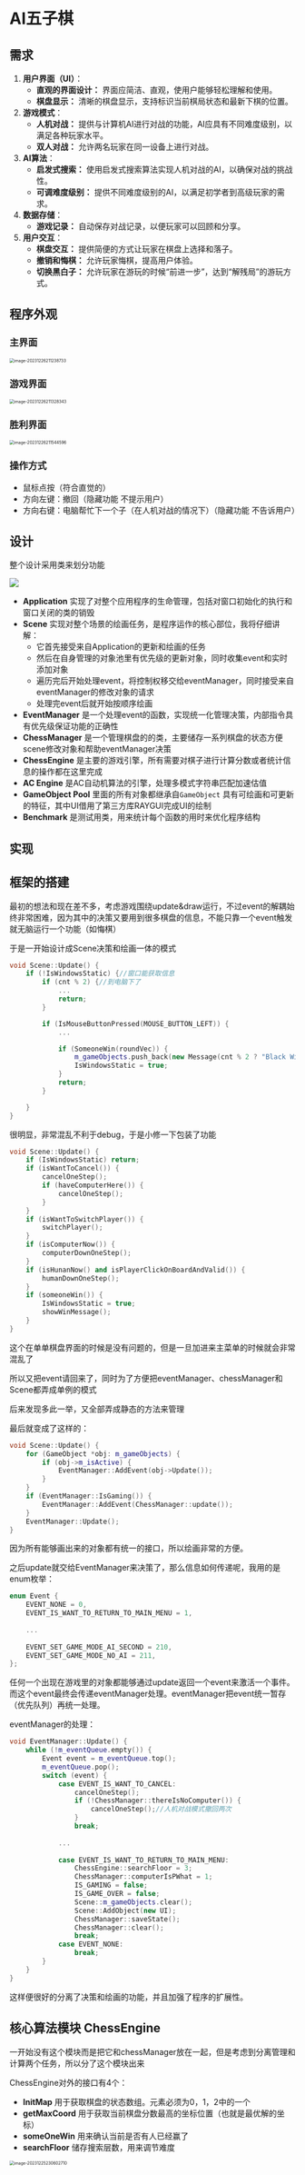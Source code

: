 # AI五子棋

## 需求

1. **用户界面（UI）**：
   - **直观的界面设计：** 界面应简洁、直观，使用户能够轻松理解和使用。
   - **棋盘显示：** 清晰的棋盘显示，支持标识当前棋局状态和最新下棋的位置。
2. **游戏模式**：
   - **人机对战：** 提供与计算机AI进行对战的功能，AI应具有不同难度级别，以满足各种玩家水平。
   - **双人对战：** 允许两名玩家在同一设备上进行对战。
3. **AI算法**：
   - **启发式搜索：** 使用启发式搜索算法实现人机对战的AI，以确保对战的挑战性。
   - **可调难度级别：** 提供不同难度级别的AI，以满足初学者到高级玩家的需求。
4. **数据存储**：
   - **游戏记录：** 自动保存对战记录，以便玩家可以回顾和分享。
5. **用户交互**：
   - **棋盘交互：** 提供简便的方式让玩家在棋盘上选择和落子。
   - **撤销和悔棋：** 允许玩家悔棋，提高用户体验。
   - **切换黑白子：** 允许玩家在游玩的时候“前进一步”，达到“解残局”的游玩方式。



## 程序外观

### 主界面

<img src="README.assets/image-20231226211238733.png" alt="image-20231226211238733" style="zoom:50%;" />

### 游戏界面

<img src="README.assets/image-20231226211328343.png" alt="image-20231226211328343" style="zoom:50%;" />

### 胜利界面

<img src="README.assets/image-20231226211544596.png" alt="image-20231226211544596" style="zoom:50%;" />

### 操作方式

- 鼠标点按（符合直觉的）
- 方向左键：撤回（隐藏功能 不提示用户）
- 方向右键：电脑帮忙下一个子（在人机对战的情况下）（隐藏功能 不告诉用户）





## 设计

整个设计采用类来划分功能

![](README.assets/qq_pic_merged_1703513359093.jpg)

- **Application** 实现了对整个应用程序的生命管理，包括对窗口初始化的执行和窗口关闭的类的销毁
- **Scene** 实现对整个场景的绘画任务，是程序运作的核心部位，我将仔细讲解：
  - 它首先接受来自Application的更新和绘画的任务
  - 然后在自身管理的对象池里有优先级的更新对象，同时收集event和实时添加对象
  - 遍历完后开始处理event，将控制权移交给eventManager，同时接受来自eventManager的修改对象的请求
  - 处理完event后就开始按顺序绘画
- **EventManager** 是一个处理event的函数，实现统一化管理决策，内部指令具有优先级保证功能的正确性
- **ChessManager** 是一个管理棋盘的的类，主要储存一系列棋盘的状态方便scene修改对象和帮助eventManager决策
- **ChessEngine** 是主要的游戏引擎，所有需要对棋子进行计算分数或者统计信息的操作都在这里完成
- **AC Engine** 是AC自动机算法的引擎，处理多模式字符串匹配加速估值
- **GameObject Pool** 里面的所有对象都继承自`GameObject` 具有可绘画和可更新的特征，其中UI借用了第三方库RAYGUI完成UI的绘制
- **Benchmark** 是测试用类，用来统计每个函数的用时来优化程序结构



## 实现



## 框架的搭建

最初的想法和现在差不多，考虑游戏围绕update&draw运行，不过event的解耦始终非常困难，因为其中的决策又要用到很多棋盘的信息，不能只靠一个event触发就无脑运行一个功能（如悔棋）

于是一开始设计成Scene决策和绘画一体的模式

```c++
void Scene::Update() {
    if (!IsWindowsStatic) {//窗口能获取信息
        if (cnt % 2) {//到电脑下了
            ...
            return;
        }

        if (IsMouseButtonPressed(MOUSE_BUTTON_LEFT)) {
            ...

            if (SomeoneWin(roundVec)) {
                m_gameObjects.push_back(new Message(cnt % 2 ? "Black Wins!!" : "White Wins!!"));
                IsWindowsStatic = true;
            }
            return;
        }

    }
}
```

很明显，非常混乱不利于debug，于是小修一下包装了功能

```cpp
void Scene::Update() {
    if (IsWindowsStatic) return;
    if (isWantToCancel()) {
        cancelOneStep();
        if (haveComputerHere()) {
            cancelOneStep();
        }
    }
    if (isWantToSwitchPlayer()) {
        switchPlayer();
    }
    if (isComputerNow()) {
        computerDownOneStep();
    }
    if (isHunanNow() and isPlayerClickOnBoardAndValid()) {
        humanDownOneStep();
    }
    if (someoneWin()) {
        IsWindowsStatic = true;
        showWinMessage();
    }
}
```

这个在单单棋盘界面的时候是没有问题的，但是一旦加进来主菜单的时候就会非常混乱了

所以又把event请回来了，同时为了方便把eventManager、chessManager和Scene都弄成单例的模式

后来发现多此一举，又全部弄成静态的方法来管理

最后就变成了这样的：

```cpp
void Scene::Update() {
    for (GameObject *obj: m_gameObjects) {
        if (obj->m_isActive) {
            EventManager::AddEvent(obj->Update());
        }
    }
    if (EventManager::IsGaming()) {
        EventManager::AddEvent(ChessManager::update());
    }
    EventManager::Update();
}
```

因为所有能够画出来的对象都有统一的接口，所以绘画非常的方便。

之后update就交给EventManager来决策了，那么信息如何传递呢，我用的是enum枚举：

```cpp
enum Event {
    EVENT_NONE = 0,
    EVENT_IS_WANT_TO_RETURN_TO_MAIN_MENU = 1,
    
    ...
        
    EVENT_SET_GAME_MODE_AI_SECOND = 210,
    EVENT_SET_GAME_MODE_NO_AI = 211,
};
```

任何一个出现在游戏里的对象都能够通过update返回一个event来激活一个事件。而这个event最终会传递eventManager处理。eventManager把event统一暂存（优先队列）再统一处理。

eventManager的处理：

```cpp
void EventManager::Update() {
    while (!m_eventQueue.empty()) {
        Event event = m_eventQueue.top();
        m_eventQueue.pop();
        switch (event) {
            case EVENT_IS_WANT_TO_CANCEL:
                cancelOneStep();
                if (!ChessManager::thereIsNoComputer()) {
                    cancelOneStep();//人机对战模式撤回两次
                }
                break;
                
            ...
                
            case EVENT_IS_WANT_TO_RETURN_TO_MAIN_MENU:
                ChessEngine::searchFloor = 3;
                ChessManager::computerIsPWhat = 1;
                IS_GAMING = false;
                IS_GAME_OVER = false;
                Scene::m_gameObjects.clear();
                Scene::AddObject(new UI);
                ChessManager::saveState();
                ChessManager::clear();
                break;
            case EVENT_NONE:
                break;
        }
    }
}
```

这样便很好的分离了决策和绘画的功能，并且加强了程序的扩展性。



## 核心算法模块 ChessEngine

一开始没有这个模块而是把它和chessManager放在一起，但是考虑到分离管理和计算两个任务，所以分了这个模块出来

ChessEngine对外的接口有4个：

- **InitMap** 用于获取棋盘的状态数组。元素必须为0，1，2中的一个
- **getMaxCoord** 用于获取当前棋盘分数最高的坐标位置（也就是最优解的坐标）
- **someOneWin** 用来确认当前是否有人已经赢了
- **searchFloor** 储存搜索层数，用来调节难度

<img src="README.assets/image-20231225230602710.png" alt="image-20231225230602710" style="zoom: 50%;" />

